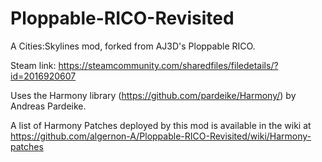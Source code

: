 # Ploppable-RICO-Revisited

A Cities:Skylines mod, forked from AJ3D's Ploppable RICO.

Steam link:
https://steamcommunity.com/sharedfiles/filedetails/?id=2016920607

Uses the Harmony library (https://github.com/pardeike/Harmony/) by Andreas Pardeike.

A list of Harmony Patches deployed by this mod is available in the wiki at https://github.com/algernon-A/Ploppable-RICO-Revisited/wiki/Harmony-patches

